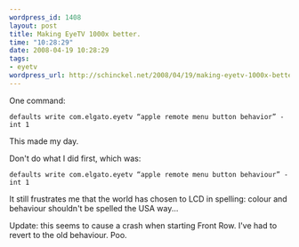 ```yaml
--- 
wordpress_id: 1408
layout: post
title: Making EyeTV 1000x better.
time: "10:28:29"
date: 2008-04-19 10:28:29
tags: 
- eyetv
wordpress_url: http://schinckel.net/2008/04/19/making-eyetv-1000x-better/
---
```

One command:

`defaults write com.elgato.eyetv “apple remote menu button behavior” -int 1`

This made my day.

Don't do what I did first, which was:

`defaults write com.elgato.eyetv “apple remote menu button behaviour” -int 1`

It still frustrates me that the world has chosen to LCD in spelling: colour and behaviour shouldn't be spelled the USA way...

  
Update: this seems to cause a crash when starting Front Row. I've had to revert to the old behaviour. Poo. 
